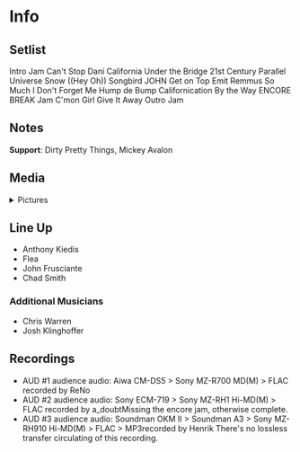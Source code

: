 # Info

## Setlist

Intro Jam
Can't Stop
Dani California
Under the Bridge
21st Century
Parallel Universe
Snow ((Hey Oh))
Songbird JOHN
Get on Top
Emit Remmus
So Much I
Don't Forget Me
Hump de Bump
Californication
By the Way
ENCORE BREAK
Jam
C'mon Girl
Give It Away
Outro Jam

## Notes

**Support**: Dirty Pretty Things, Mickey Avalon

## Media 

<details>
  <summary>Pictures</summary>
  <!--<img alt="Setlist" title="Setlist" src="_.jpg" height="200" />
  <img alt="Clipping" title="Clipping" src="_.jpg" height="200" />
  <img alt="Flyer" title="Flyer" src="_.jpg" height="200" />-->
</details>

## Line Up

* Anthony Kiedis
* Flea
* John Frusciante
* Chad Smith

### Additional Musicians

* Chris Warren  
* Josh Klinghoffer

## Recordings

* AUD #1 audience audio: Aiwa CM-DS5 > Sony MZ-R700 MD(M) > FLAC recorded by ReNo
* AUD #2 audience audio: Sony ECM-719 > Sony MZ-RH1 Hi-MD(M) > FLAC recorded by a_doubtMissing the encore jam, otherwise complete.  
* AUD #3 audience audio: Soundman OKM II > Soundman A3 > Sony MZ-RH910 Hi-MD(M) > FLAC > MP3recorded by Henrik There's no lossless transfer circulating of this recording.

